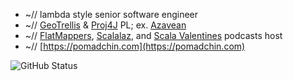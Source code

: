 * ~// lambda style senior software engineer
* ~// [GeoTrellis](https://github.com/locationtech/geotrellis) & [Proj4J](https://github.com/locationtech/proj4j) PL; ex. [Azavean](https://github.com/azavea)
* ~// [FlatMappers](https://flatmappers.com/), [Scalalaz](https://github.com/scalalaz-podcast/scalalaz-gen), and [Scala Valentines](https://podcasts.apple.com/us/podcast/scala-love/id1450749198) podcasts host
* ~// [https://pomadchin.com](https://pomadchin.com)

![GitHub Status](https://awesome-github-stats.azurewebsites.net/user-stats/pomadchin?cardType=level&preferLogin=false)
